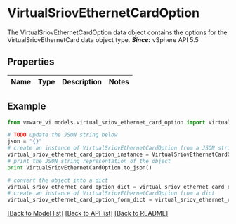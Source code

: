 # VirtualSriovEthernetCardOption

The VirtualSriovEthernetCardOption data object contains the options for the VirtualSriovEthernetCard data object type.  ***Since:*** vSphere API 5.5 

## Properties
Name | Type | Description | Notes
------------ | ------------- | ------------- | -------------

## Example

```python
from vmware_vi.models.virtual_sriov_ethernet_card_option import VirtualSriovEthernetCardOption

# TODO update the JSON string below
json = "{}"
# create an instance of VirtualSriovEthernetCardOption from a JSON string
virtual_sriov_ethernet_card_option_instance = VirtualSriovEthernetCardOption.from_json(json)
# print the JSON string representation of the object
print VirtualSriovEthernetCardOption.to_json()

# convert the object into a dict
virtual_sriov_ethernet_card_option_dict = virtual_sriov_ethernet_card_option_instance.to_dict()
# create an instance of VirtualSriovEthernetCardOption from a dict
virtual_sriov_ethernet_card_option_form_dict = virtual_sriov_ethernet_card_option.from_dict(virtual_sriov_ethernet_card_option_dict)
```
[[Back to Model list]](../README.md#documentation-for-models) [[Back to API list]](../README.md#documentation-for-api-endpoints) [[Back to README]](../README.md)


